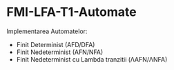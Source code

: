 # FMI-LFA-T1-Automate

Implementarea Automatelor: 
- Finit Determinist (AFD/DFA)
- Finit Nedeterminist (AFN/NFA)
- Finit Nedeterminist cu Lambda tranzitii (ΛAFN/ΛNFA)
